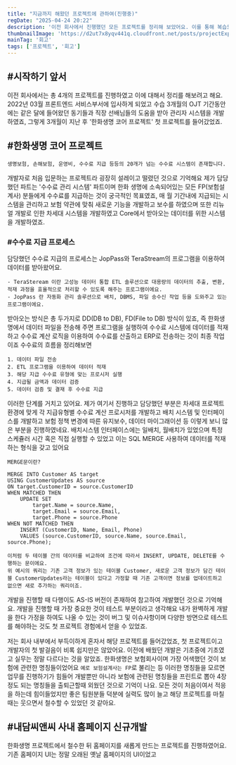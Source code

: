 ```yaml
---
title: "지금까지 해왔던 프로젝트에 관하여(진행중)"
regDate: "2025-04-24 20:22"
description: '이전 회사에서 진행했던 모든 프로젝트를 정리해 보았어요. 이를 통해 복습도 하고 초심을 가꿔보려고요'
thumbnailImage: 'https://d2ut7x8yqv441q.cloudfront.net/posts/projectExperience.png'
mainTag: '회고'
tags: ['프로젝트', '회고']
---
```


## #시작하기 앞서
이전 회사에서는 총 4개의 프로젝트를 진행하였고 이에 대해서 정리를 해보려고 해요. 2022년 03월 프론트엔드 서비스부서에 입사하게 되었고 수습 3개월의 OJT 기간동안에는 같은 달에 들어왔던 동기들과 직장 선배님들의 도움을 받아 관리자 시스템을 개발하였죠, 그렇게 3개월이 지난 후 '한화생명 코어 프로젝트' 첫 프로젝트를 들어갔었죠.

## #한화생명 코어 프로젝트
```list
생명보험, 손해보험, 운영비, 수수료 지급 등등의 20개가 넘는 수수료 시스템이 존재합니다.
```
개발자로 처음 입문하는 프로젝트라 굉장히 설레이고 떨렸던 것으로 기억해요 제가 담당했던 파트는 '수수료 관리 시스템' 파트이며 한화 생명에 소속되어있는 모든 FP(보험설계사) 분들에게 수수료를 지급하는 것이 궁극적인 목표였죠, 매 월 기간내에 지급되는 시스템을 관리하고 보험 약관에 맞춰 새로운 기능을 개발하고 보수를 하였으며 또한 리뉴얼 개발로 인한 차세대 시스템을 개발하였고 Core에서 받아오는 데이터를 위한 시스템을 개발하였죠.

### #수수료 지급 프로세스
담당했던 수수료 지급의 프로세스는 JopPass와 TeraStream의 프로그램을 이용하여 데이터를 받아왔어요.
```point
- TeraSteream 이란 고성능 데이터 통합 ETL 솔루션으로 대용량의 데이터의 추출, 변환, 적재 과정을 효율적으로 처리할 수 있도록 해주는 프로그램이에요.
- JopPass 란 자동화 관리 솔루션으로 배치, DBMS, 파일 송수신 작업 등을 도와주고 있는 프로그램이에요.
```
받아오는 방식은 총 두가지로 DD(DB to DB), FD(File to DB) 방식이 있죠, 즉 한화생명에서 데이터 파일을 전송해 주면 프로그램을 실행하여 수수료 시스템에 데이터를 적재하고 수수료 계산 로직을 이용하여 수수료를 산출하고 ERP로 전송하는 것이 최종 작업이죠 수수료의 흐름을 정리해보면
```list
1. 데이터 파일 전송
2. ETL 프로그램을 이용하여 데이터 적재
3. 해당 지급 수수료 유형에 맞는 프로시저 실행
4. 지급될 금액과 데이터 검증
5. 데이터 검증 및 결재 후 수수료 지급
```
이러한 단계를 거치고 있어요. 제가 여기서 진행하고 담당했던 부분은 차세대 프로젝트 환경에 맞게 각 지급유형별 수수료 계산 프로시저를 개발하고 배치 시스템 및 인터페이스를 개발하고 보험 정책 변경에 따른 유지보수, 데이터 마이그래이션 등 이렇게 보니 많은 부분을 진행하였네요. 배치시스템 인터페이스에는 일배치, 월배치가 있었으며 특정 스케쥴러 시간 혹은 직접 실행할 수 있었고 이는 SQL MERGE 사용하여 데이터를 적재하는 형식을 갖고 있어요
```point
MERGE문이란?

MERGE INTO Customer AS target
USING CustomerUpdates AS source
ON target.CustomerID = source.CustomerID
WHEN MATCHED THEN
    UPDATE SET 
        target.Name = source.Name,
        target.Email = source.Email,
        target.Phone = source.Phone
WHEN NOT MATCHED THEN
    INSERT (CustomerID, Name, Email, Phone)
    VALUES (source.CustomerID, source.Name, source.Email, source.Phone);

이처럼 두 테이블 간의 데이터를 비교하여 조건에 따라서 INSERT, UPDATE, DELETE를 수행하는 문이에요.
위 예시의 쿼리는 기존 고객 정보가 있는 테이블 Customer, 새로운 고객 정보가 담긴 테이블 CustomerUpdates라는 테이블이 있다고 가정할 때 기존 고객이면 정보를 업데이트하고 없으면 새로 추가하는 쿼리이죠.
```
개발을 진행할 때 다행이도 AS-IS 버전이 존재하여 참고하여 개발했던 것으로 기억해요. 개발을 진행할 때 가장 중요한 것이 테스트 부분이라고 생각해요 내가 완벽하게 개발을 한다 가정을 하여도 나올 수 있는 것이 버그 및 이슈사항이며 다양한 방면으로 테스트를 해야하는 것도 첫 프로젝트 경험에서 얻을 수 있었죠.

저는 회사 내부에서 부득이하게 혼자서 해당 프로젝트를 들어갔었죠, 첫 프로젝트이고 개발자의 첫 발걸음이 비록 쉽지만은 않았어요. 이전에 배웠던 개발은 기초중에 기초였고 실무는 정말 다르다는 것을 알았죠. 한화생명은 보험회사이며 가장 어색했던 것이 보험에 관련한 명칭들이었어요 `예로 보험설계사는 FP`로 불리는 등 이러한 명칭들을 모르면 업무를 진행하기가 힘들어 개발뿐만 아니라 보험에 관련된 명칭들을 프린트로 뽑아 4장정도 되는 명칭들을 출퇴근할때 외웠던 것으로 기억이 나요. 모든 것이 처음이여서 적응을 하는데 힘이들었지만 좋은 팀원분들 덕분에 실력도 많이 늘고 해당 프로젝트를 마칠 때는 웃으면서 철수할 수 있었던 것 같아요.

## #내담씨앤씨 사내 홈페이지 신규개발
한화생명 프로젝트에서 철수한 뒤 홈페이지를 새롭게 만드는 프로젝트를 진행하였어요. 기존 홈페이지 UI는 정말 오래된 옛날 홈페이지의 UI이었고 